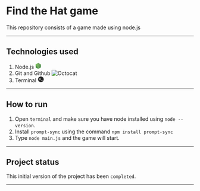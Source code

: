 # Find the Hat game

This repository consists of a game made using node.js

---

## Technologies used

1. Node.js <img alt="Node.js" width="16px" src="https://raw.githubusercontent.com/github/explore/80688e429a7d4ef2fca1e82350fe8e3517d3494d/topics/nodejs/nodejs.png" />
2. Git and Github <img alt="Octocat" width="20px" src="https://github.githubassets.com/images/icons/emoji/octocat.png" />
3. Terminal <img alt="terminal" width="16px" src="https://raw.githubusercontent.com/github/explore/80688e429a7d4ef2fca1e82350fe8e3517d3494d/topics/terminal/terminal.png" />

---

## How to run

1. Open `terminal` and make sure you have node installed using `node --version`.
2. Install `prompt-sync` using the command `npm install prompt-sync`
3. Type `node main.js` and the game will start.

---

## Project status

This initial version of the project has been `completed`.

---